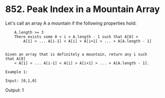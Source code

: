 # 852. Peak Index in a Mountain Array

Let's call an array A a mountain if the following properties
        hold:

    
        A.length >= 3
        There exists some 0 < i < A.length - 1 such that A[0] <
            A[1] < ... A[i-1] < A[i] > A[i+1] > ... > A[A.length - 1]
    

    Given an array that is definitely a mountain, return any i such that A[0]
        < A[1] < ... A[i-1] < A[i] > A[i+1] > ... > A[A.length - 1].

    Example 1:

    Input: [0,1,0]
Output: 1